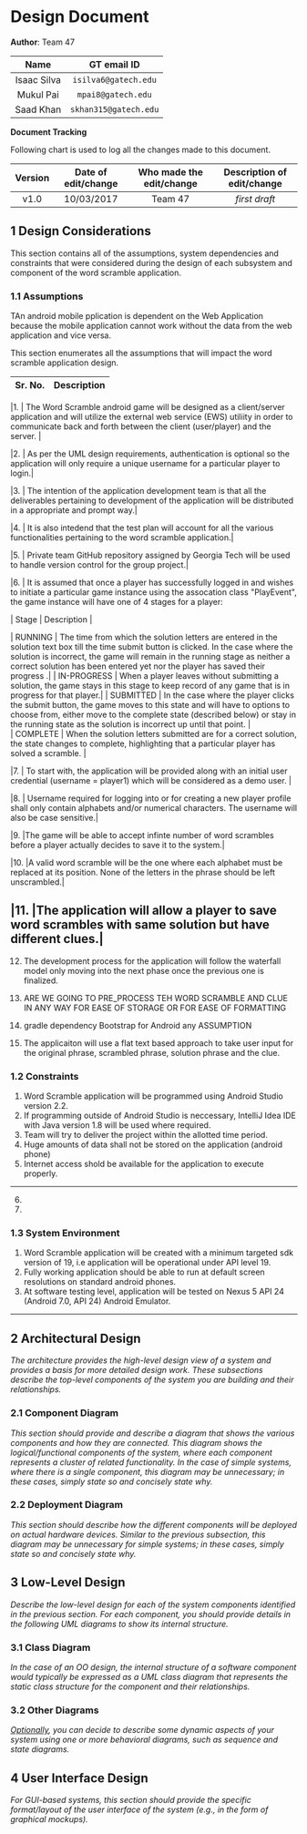 # Design Document

<!-- *This is the template for your design document. The parts in italics are concise explanations of what should go in the corresponding sections and should not appear in the final document.* -->

**Author**:  Team 47 

| Name | GT email ID |
| :-----: | :-----------------: |
| Isaac Silva | ```isilva6@gatech.edu``` |
| Mukul Pai | ```mpai8@gatech.edu``` |
| Saad Khan | ```skhan315@gatech.edu``` |

**Document Tracking**

Following chart is used to log all the changes made to this document.

| Version | Date of edit/change | Who made the edit/change | Description of edit/change |
| :-----: | :-----------------: | :----------------------: | :------------------------: |
|    v1.0     |    10/03/2017                 |   Team 47                       |           *first draft*                 |


## 1 Design Considerations

<!-- *The subsections below describe the issues that need to be addressed or resolved prior to or while completing the design, as well as issues that may influence the design process.* -->

This section contains all of the assumptions, system dependencies and constraints that were considered during the design of each subsystem and component of the word scramble application.

### 1.1 Assumptions
<!-- *Describe any assumption, background, or dependencies of the software, its use, the operational environment, or significant project issues.* -->

TAn android mobile pplication is dependent on the Web Application because the mobile application cannot work without the data from the web application and vice versa. 

This section enumerates all the assumptions that will impact the word scramble application design.

| **Sr. No.** | **Description** |
| :---: | :--- |

|1. | The Word Scramble android game will be designed as a client/server application and will utilize the external web service (EWS) utiliity in order to communicate back and forth between the client (user/player) and the server. |

|2. | As per the UML design requirements, authentication is optional so the application will only require a unique username for a particular player to login.|

|3. | The intention of the application development team is that all the deliverables pertaining to development of the application will be distributed in a appropriate and prompt way.|

|4. | It is also intedend that the test plan will account for all the various functionalities pertaining to the word scramble application.|

|5. | Private team GitHub repository assigned by Georgia Tech will be used to handle version control for the group project.|

|6. | It is assumed that once a player has successfully logged in and wishes to initiate a particular game instance using the assocation class "PlayEvent", the game instance will have one of 4 stages for a player:

| Stage     | Description |
<!--| :-------: | :--------- |-->
| RUNNING   | The time from which the solution letters are entered in the solution text box till the time submit button is clicked. In the case where the solution is incorrect, the game will remain in the running stage as neither a correct solution has been entered yet nor the player has saved their progress .|
| IN-PROGRESS | When a player leaves without submitting a solution, the game stays in this stage to keep record of any game that is in progress for that player.|
| SUBMITTED | In the case where the player clicks the submit button, the game moves to this state and will have to options to choose from, either move to the complete state (described below) or stay in the running state as the solution is incorrect up until that point.        |                
| COMPLETE  | When the solution letters submitted are for a correct solution, the state changes to complete, highlighting that a particular player has solved a scramble.    |  

|7. | To start with, the application will be provided along with an initial user credential (username = player1) which will be considered as a demo user. |

|8. | Username required for logging into or for creating a new player profile shall only contain alphabets and/or numerical characters. The username will also be case sensitive.|

|9. |The game will be able to accept infinte number of word scrambles before a player actually decides to save it to the system.|

|10. |A valid word scramble will be the one where each alphabet must be replaced at its position. None of the letters in the phrase should be left unscrambled.|

|11. |The application will allow a player to save word scrambles with same solution but have different clues.|
----------------------------------------------------------------------------------------------------------------------

12. The development process for the application will follow the waterfall model only moving into the next phase once the previous one is finalized.

13. ARE WE GOING TO PRE_PROCESS TEH WORD SCRAMBLE AND CLUE IN ANY WAY FOR EASE OF STORAGE OR FOR EASE OF FORMATTING

14. gradle dependency Bootstrap for Android any ASSUMPTION

15. The applicaiton will use a flat text based approach to take user input for the original phrase, scrambled phrase, solution phrase and the clue.          



### 1.2 Constraints

<!-- *Describe any constraints on the system that have a significant impact on the design of the system.* -->

1. Word Scramble application will be programmed using Android Studio version 2.2.
2. If programming outside of Android Studio is neccessary, IntelliJ Idea IDE with Java version 1.8 will be used where required.
3. Team will try to deliver the project within the allotted time period.
4. Huge amounts of data shall not be stored on the application (android phone)
5. Internet access shold be available for the application to execute properly.
---------------------------------------------------------------------------------------------
6. 
7. 

### 1.3 System Environment

<!-- *Describe the hardware and software that the system must operate in and interact with.* -->

1. Word Scramble application will be created with a minimum targeted sdk version of 19, i.e application will be operational under API level 19.
2. Fully working application should be able to run at default screen resolutions on standard android phones.
3. At software testing level, application will be tested on Nexus 5 API 24 (Android 7.0, API 24) Android Emulator.
----------------------------------------------------------------------------------------------------------------

## 2 Architectural Design

*The architecture provides the high-level design view of a system and provides a basis for more detailed design work. These subsections describe the top-level components of the system you are building and their relationships.*

### 2.1 Component Diagram

*This section should provide and describe a diagram that shows the various components and how they are connected. This diagram shows the logical/functional components of the system, where each component represents a cluster of related functionality. In the case of simple systems, where there is a single component, this diagram may be unnecessary; in these cases, simply state so and concisely state why.*

### 2.2 Deployment Diagram

*This section should describe how the different components will be deployed on actual hardware devices. Similar to the previous subsection, this diagram may be unnecessary for simple systems; in these cases, simply state so and concisely state why.*

## 3 Low-Level Design

*Describe the low-level design for each of the system components identified in the previous section. For each component, you should provide details in the following UML diagrams to show its internal structure.*

### 3.1 Class Diagram

*In the case of an OO design, the internal structure of a software component would typically be expressed as a UML class diagram that represents the static class structure for the component and their relationships.*

### 3.2 Other Diagrams

*<u>Optionally</u>, you can decide to describe some dynamic aspects of your system using one or more behavioral diagrams, such as sequence and state diagrams.*

## 4 User Interface Design
*For GUI-based systems, this section should provide the specific format/layout of the user interface of the system (e.g., in the form of graphical mockups).*


